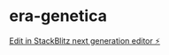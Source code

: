 # era-genetica

[Edit in StackBlitz next generation editor ⚡️](https://stackblitz.com/~/github.com/CastanhoPh/era-genetica)